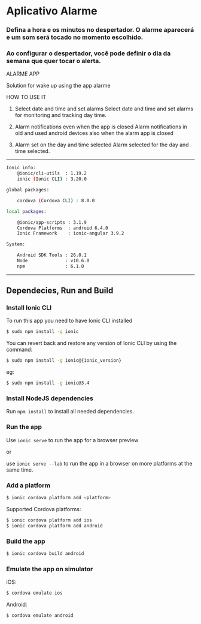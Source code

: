 # Aplicativo Alarme

### Defina a hora e os minutos no despertador. O alarme aparecerá e um som será tocado no momento escolhido.

### Ao configurar o despertador, você pode definir o dia da semana que quer tocar o alerta.

ALARME APP

Solution for wake up using the app alarme

HOW TO USE IT

1) Select date and time and set alarms
Select date and time and set alarms for monitoring and tracking day time.

2) Alarm notifications even when the app is closed
Alarm notifications in old and used android devices also when the alarm app is closed

3) Alarm set on the day and time selected
Alarm selected for the day and time selected.

---------------------------------------------------------------------------------
```bash
Ionic info:
    @ionic/cli-utils  : 1.19.2
    ionic (Ionic CLI) : 3.20.0

global packages:

    cordova (Cordova CLI) : 8.0.0 

local packages:

    @ionic/app-scripts : 3.1.9
    Cordova Platforms  : android 6.4.0
    Ionic Framework    : ionic-angular 3.9.2

System:

    Android SDK Tools : 26.0.1
    Node              : v10.6.0
    npm               : 6.1.0 
```
---------------------------------------------------------------------------------

## Dependecies, Run and Build

### Install Ionic CLI
To run this app you need to have Ionic CLI installed

```bash
$ sudo npm install -g ionic
```

You can revert back and restore any version of Ionic CLI by using the command:
```bash
$ sudo npm install -g ionic@{ionic_version}
```

eg:
```bash
$ sudo npm install -g ionic@3.4
```

### Install NodeJS dependencies
Run `npm install` to install all needed dependencies.

### Run the app
Use `ionic serve` to run the app for a browser preview

or

use `ionic serve --lab` to run the app in a browser on more platforms at the same time.

### Add a platform
```bash
$ ionic cordova platform add <platform>
```

Supported Cordova platforms:
```bash
$ ionic cordova platform add ios
$ ionic cordova platform add android
```

### Build the app
```bash
$ ionic cordova build android
```

### Emulate the app on simulator
iOS:
```bash
$ cordova emulate ios
```

Android:
```bash
$ cordova emulate android
```
